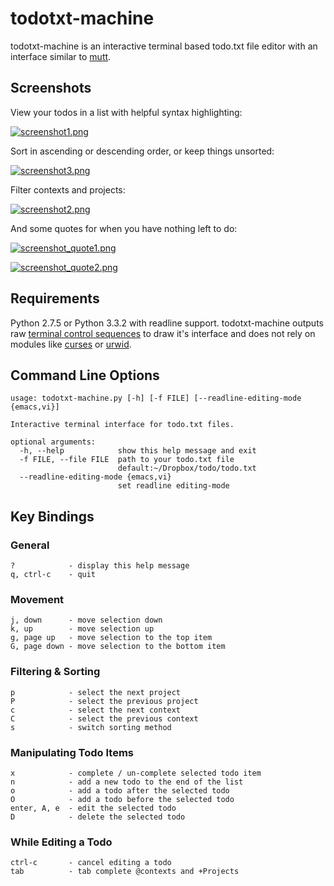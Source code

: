 todotxt-machine
===============

todotxt-machine is an interactive terminal based todo.txt file editor with an
interface similar to [mutt](http://www.mutt.org/).

Screenshots
-----------

View your todos in a list with helpful syntax highlighting:

[![screenshot1.png](https://raw.github.com/AnthonyDiGirolamo/todotxt-machine/master/screenshots/screenshot1.png)](https://raw.github.com/AnthonyDiGirolamo/todotxt-machine/master/screenshots/screenshot1.png)

Sort in ascending or descending order, or keep things unsorted:

[![screenshot3.png](https://raw.github.com/AnthonyDiGirolamo/todotxt-machine/master/screenshots/screenshot3.png)](https://raw.github.com/AnthonyDiGirolamo/todotxt-machine/master/screenshots/screenshot3.png)

Filter contexts and projects:

[![screenshot2.png](https://raw.github.com/AnthonyDiGirolamo/todotxt-machine/master/screenshots/screenshot2.png)](https://raw.github.com/AnthonyDiGirolamo/todotxt-machine/master/screenshots/screenshot2.png)

And some quotes for when you have nothing left to do:

[![screenshot_quote1.png](https://raw.github.com/AnthonyDiGirolamo/todotxt-machine/master/screenshots/screenshot_quote1.png)](https://raw.github.com/AnthonyDiGirolamo/todotxt-machine/master/screenshots/screenshot_quote1.png)

[![screenshot_quote2.png](https://raw.github.com/AnthonyDiGirolamo/todotxt-machine/master/screenshots/screenshot_quote2.png)](https://raw.github.com/AnthonyDiGirolamo/todotxt-machine/master/screenshots/screenshot_quote2.png)

Requirements
------------

Python 2.7.5 or Python 3.3.2 with readline support. todotxt-machine outputs raw
[terminal control
sequences](http://invisible-island.net/xterm/ctlseqs/ctlseqs.html) to draw it's
interface and does not rely on modules like
[curses](http://docs.python.org/3.3/library/curses.html) or
[urwid](http://excess.org/urwid/).

Command Line Options
--------------------

    usage: todotxt-machine.py [-h] [-f FILE] [--readline-editing-mode {emacs,vi}]

    Interactive terminal interface for todo.txt files.

    optional arguments:
      -h, --help            show this help message and exit
      -f FILE, --file FILE  path to your todo.txt file
                            default:~/Dropbox/todo/todo.txt
      --readline-editing-mode {emacs,vi}
                            set readline editing-mode

Key Bindings
------------

### General

    ?            - display this help message
    q, ctrl-c    - quit

### Movement

    j, down      - move selection down
    k, up        - move selection up
    g, page up   - move selection to the top item
    G, page down - move selection to the bottom item

### Filtering & Sorting

    p            - select the next project
    P            - select the previous project
    c            - select the next context
    C            - select the previous context
    s            - switch sorting method

### Manipulating Todo Items

    x            - complete / un-complete selected todo item
    n            - add a new todo to the end of the list
    o            - add a todo after the selected todo
    O            - add a todo before the selected todo
    enter, A, e  - edit the selected todo
    D            - delete the selected todo

### While Editing a Todo

    ctrl-c       - cancel editing a todo
    tab          - tab complete @contexts and +Projects


